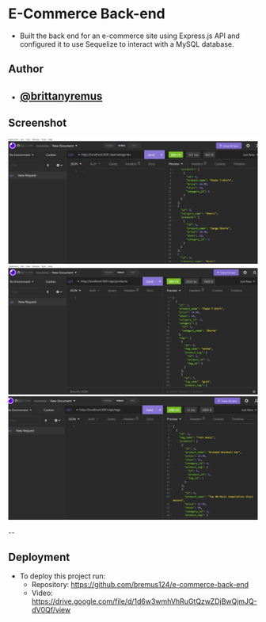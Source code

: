 # E-Commerce Back-end

- Built the back end for an e-commerce site using Express.js API and configured it to use Sequelize to interact with a MySQL database.

## Author

- ## [@brittanyremus](https://www.github.com/bremus124)

## Screenshot

![Screenshot](screenshotcategories.png)
![Screenshot](screenshotproducts.png)
![Screenshot](screenshottags.png)

--

## Deployment

- To deploy this project run:
  - Repository: https://github.com/bremus124/e-commerce-back-end
  - Video: https://drive.google.com/file/d/1d6w3wmhVhRuGtQzwZDjBwQjmJQ-dV0Qf/view
